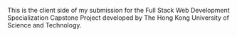 This is the client side of my submission for the Full Stack Web Development Specialization Capstone Project developed by The Hong Kong University of Science and Technology.
